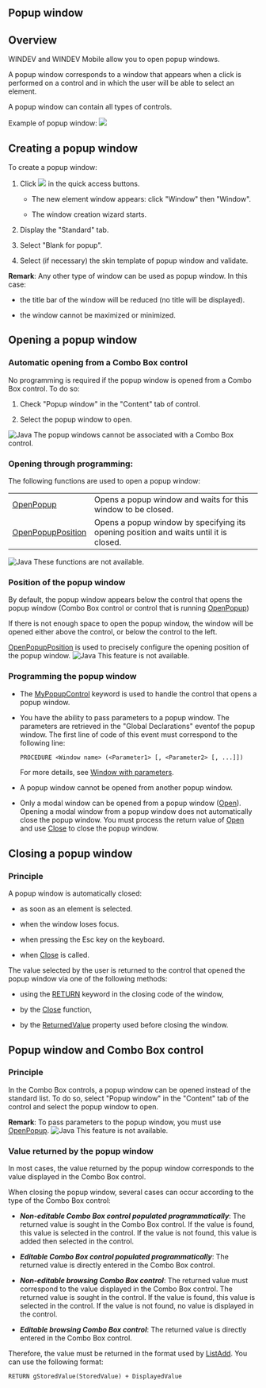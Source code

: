 


## Popup window
			



<a name="NOTE1"></a>
<a name="NOTE1_1"></a>


## Overview
<a name="overview_ELTTEXTE000251"></a>
WINDEV and WINDEV Mobile allow you to open popup windows.

A popup window corresponds to a window that appears when a click is performed on a control and in which the user will be able to select an element.

A popup window can contain all types of controls.

Example of popup window: ![](https://doc.pcsoft.fr/en-US/images/image.awp?langid=3&name=ComboFen.gif)


<a name="NOTE2"></a>
<a name="NOTE2_1"></a>


## Creating a popup window
<a name="creating_popup_window_ELTTEXTE000275"></a>
To create a popup window: 

1. Click ![](https://doc.pcsoft.fr/en-US/images/image.awp?langid=3&name=ico_nouveau.gif)
 in the quick access buttons. 

	- The new element window appears: click "Window" then "Window".

	- The window creation wizard starts.




2. Display the "Standard" tab.

3. Select "Blank for popup".

4. Select (if necessary) the skin template of popup window and validate.




**Remark**: Any other type of window can be used as popup window. In this case:

- the title bar of the window will be reduced (no title will be displayed).

- the window cannot be maximized or minimized.




<a name="NOTE3"></a>
<a name="NOTE3_1"></a>


## Opening a popup window
<a name="opening_popup_window_ELTTEXTE000299"></a>


### Automatic opening from a Combo Box control
<a name="automatic_opening_from_combo_box_control_ELTPARAGRAPHE000047"></a>

No programming is required if the popup window is opened from a Combo Box control. To do so:

1. Check "Popup window" in the "Content" tab of control.

2. Select the popup window to open.


![Java](https://doc.pcsoft.fr/ext/images/us/JAVA.png) The popup windows cannot be associated with a Combo Box control. 
<a name="NOTE3_2"></a>


### Opening through programming: 
<a name="opening_through_programming_ELTPARAGRAPHE000061"></a>The following functions are used to open a popup window:



|   |   |
| --- | --- |
| [OpenPopup](../WDLang1/3038046.md) | Opens a popup window and waits for this window to be closed. |
| [OpenPopupPosition](../WDLang1/3038047.md) | Opens a popup window by specifying its opening position and waits until it is closed. |





![Java](https://doc.pcsoft.fr/ext/images/us/JAVA.png) These functions are not available. 
<a name="NOTE3_3"></a>


### Position of the popup window
<a name="position_the_popup_window_ELTPARAGRAPHE000073"></a>

By default, the popup window appears below the control that opens the popup window (Combo Box control or control that is running [OpenPopup](../WDLang1/3038046.md))

If there is not enough space to open the popup window, the window will be opened either above the control, or below the control to the left.

[OpenPopupPosition](../WDLang1/3038047.md) is used to precisely configure the opening position of the popup window.
![Java](https://doc.pcsoft.fr/ext/images/us/JAVA.png) This feature is not available. 
<a name="NOTE3_4"></a>


### Programming the popup window
<a name="programming_the_popup_window_ELTPARAGRAPHE000092"></a>

- The [MyPopupControl](../Motscles/1511005.md) keyword is used to handle the control that opens a popup window.

- You have the ability to pass parameters to a popup window. The parameters are retrieved in the "Global Declarations" eventof the popup window. The first line of code of this event must correspond to the following line:
	
	```txt
	PROCEDURE <Window name> (<Parameter1> [, <Parameter2> [, ...]])
	```

	For more details, see [Window with parameters](../WDChamp/1010026.md). 

- A popup window cannot be opened from another popup window.

- Only a modal window can be opened from a popup window ([Open](../WDLang1/3038035.md)). Opening a modal window from a popup window does not automatically close the popup window. You must process the return value of [Open](../WDLang1/3038035.md) and use [Close](../WDLang1/3038018.md) to close the popup window.




<a name="NOTE4"></a>
<a name="NOTE4_1"></a>


## Closing a popup window
<a name="closing_popup_window_ELTTEXTE000357"></a>


### Principle
<a name="principle_ELTPARAGRAPHE000123"></a>

A popup window is automatically closed:

- as soon as an element is selected.

- when the window loses focus.

- when pressing the Esc key on the keyboard.

- when [Close](../WDLang1/3038018.md) is called.




The value selected by the user is returned to the control that opened the popup window via one of the following methods:

- using the [RETURN](../Motscles/1510007.md) keyword in the closing code of the window,

- by the [Close](../WDLang1/3038018.md) function,

- by the [ReturnedValue](../Proprietes/2510134.md) property used before closing the window.




<a name="NOTE5"></a>
<a name="NOTE5_1"></a>


## Popup window and Combo Box control
<a name="popup_window_and_combo_box_control_ELTTEXTE000381"></a>


### Principle
<a name="principle_ELTPARAGRAPHE000155"></a>

In the Combo Box controls, a popup window can be opened instead of the standard list. To do so, select "Popup window" in the "Content" tab of the control and select the popup window to open.

**Remark**: To pass parameters to the popup window, you must use [OpenPopup](../WDLang1/3038046.md).
![Java](https://doc.pcsoft.fr/ext/images/us/JAVA.png) This feature is not available. 
<a name="NOTE5_2"></a>


### Value returned by the popup window
<a name="value_returned_the_popup_window_ELTPARAGRAPHE000170"></a>

In most cases, the value returned by the popup window corresponds to the value displayed in the Combo Box control.

When closing the popup window, several cases can occur according to the type of the Combo Box control:

- ***Non-editable Combo Box control populated programmatically***: 
	The returned value is sought in the Combo Box control.
	If the value is found, this value is selected in the control.
	If the value is not found, this value is added then selected in the control.

- ***Editable Combo Box control populated programmatically***:
	The returned value is directly entered in the Combo Box control.

- ***Non-editable browsing Combo Box control***: 
	The returned value must correspond to the value displayed in the Combo Box control.
	The returned value is sought in the control.
	If the value is found, this value is selected in the control.
	If the value is not found, no value is displayed in the control.

- ***Editable browsing Combo Box control***:
	The returned value is directly entered in the Combo Box control.


Therefore, the value must be returned in the format used by [ListAdd](../WDLang1/3049004.md). You can use the following format:


```txt
RETURN gStoredValue(StoredValue) + DisplayedValue
```



